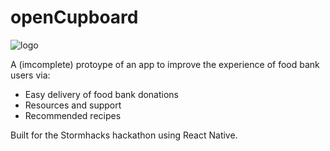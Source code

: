 # openCupboard
![logo](https://i.imgur.com/aUxdAWa.png)


A (imcomplete) protoype of an app to improve the experience of food bank users via:
  - Easy delivery of food bank donations
  - Resources and support
  - Recommended recipes
  
Built for the Stormhacks hackathon using React Native.
